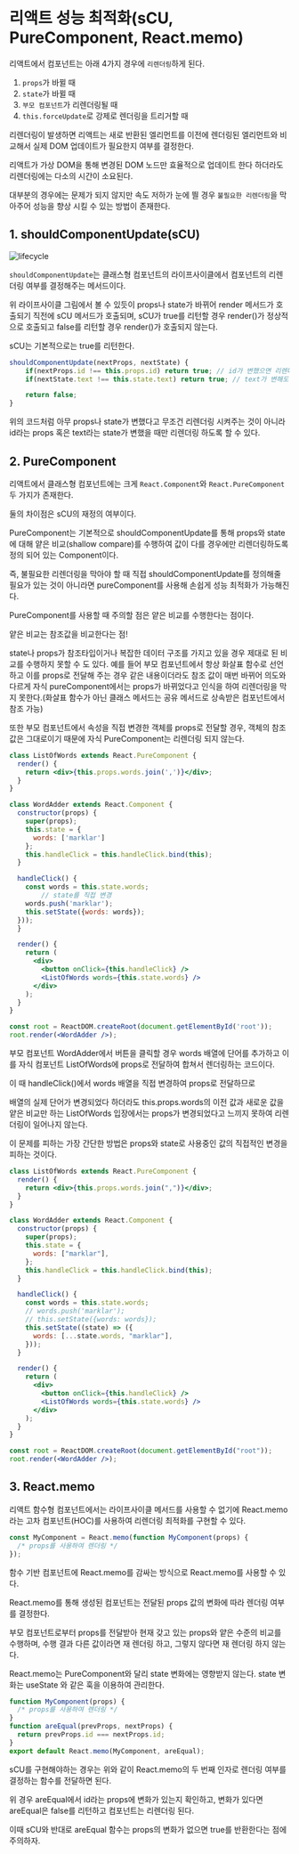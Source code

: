 # 리액트 성능 최적화(sCU, PureComponent, React.memo)

리액트에서 컴포넌트는 아래 4가지 경우에 `리렌더링`하게 된다.

1. `props`가 바뀔 때
2. `state`가 바뀔 때
3. `부모 컴포넌트`가 리렌더링될 때
4. `this.forceUpdate`로 강제로 렌더링을 트리거할 때

리렌더링이 발생하면 리액트는 새로 반환된 엘리먼트를 이전에 렌더링된 엘리먼트와 비교해서 실제 DOM 업데이트가 필요한지 여부를 결정한다.

리액트가 가상 DOM을 통해 변경된 DOM 노드만 효율적으로 업데이트 한다 하더라도 리렌더링에는 다소의 시간이 소요된다.

대부분의 경우에는 문제가 되지 않지만 속도 저하가 눈에 띌 경우 `불필요한 리렌더링`을 막아주어 성능을 향상 시킬 수 있는 방법이 존재한다.

## 1. shouldComponentUpdate(sCU)

![lifecycle](https://user-images.githubusercontent.com/87363422/174096814-8971229e-e228-483f-9e91-f2a03b834a47.png)

`shouldComponentUpdate`는 클래스형 컴포넌트의 라이프사이클에서 컴포넌트의 리렌더링 여부를 결정해주는 메서드이다.

위 라이프사이클 그림에서 볼 수 있듯이 props나 state가 바뀌어 render 메서드가 호출되기 직전에 sCU 메서드가 호출되며,
sCU가 true를 리턴할 경우 render()가 정상적으로 호출되고 false를 리턴할 경우 render()가 호출되지 않는다.

sCU는 기본적으로는 true를 리턴한다.

```jsx
shouldComponentUpdate(nextProps, nextState) {
    if(nextProps.id !== this.props.id) return true; // id가 변했으면 리렌더링
    if(nextState.text !== this.state.text) return true; // text가 변해도 리렌더링

    return false;
}
```

위의 코드처럼 아무 props나 state가 변했다고 무조건 리렌더링 시켜주는 것이 아니라 id라는 props 혹은 text라는 state가 변했을 때만 리렌더링 하도록 할 수 있다.

## 2. PureComponent

리액트에서 클래스형 컴포넌트에는 크게 `React.Component`와 `React.PureComponent` 두 가지가 존재한다.

둘의 차이점은 sCU의 재정의 여부이다.

PureComponent는 기본적으로 shouldComponentUpdate를 통해 props와 state에 대해 얕은 비교(shallow compare)를 수행하여 값이 다를 경우에만 리렌더링하도록 정의 되어 있는 Component이다.

즉, 불필요한 리렌더링을 막아야 할 때 직접 shouldComponentUpdate를 정의해줄 필요가 있는 것이 아니라면 pureComponent를 사용해 손쉽게 성능 최적화가 가능해진다.

PureComponent를 사용할 때 주의할 점은 얕은 비교를 수행한다는 점이다.

얕은 비교는 참조값을 비교한다는 점!

state나 props가 참조타입이거나 복잡한 데이터 구조를 가지고 있을 경우 제대로 된 비교를 수행하지 못할 수 도 있다.
예를 들어 부모 컴포넌트에서 항상 화살표 함수로 선언하고 이를 props로 전달해 주는 경우 같은 내용이더라도 참조 값이 매번 바뀌어 의도와 다르게 자식 pureComponent에서는 props가 바뀌었다고 인식을 하여 리렌더링을 막지 못한다.(화살표 함수가 아닌 클래스 메서드는 공유 메서드로 상속받은 컴포넌트에서 참조 가능)

또한 부모 컴포넌트에서 속성을 직접 변경한 객체를 props로 전달할 경우, 객체의 참조 값은 그대로이기 때문에 자식 PureComponent는 리렌더링 되지 않는다.

```jsx
class ListOfWords extends React.PureComponent {
  render() {
    return <div>{this.props.words.join(',')}</div>;
  }
}

class WordAdder extends React.Component {
  constructor(props) {
    super(props);
    this.state = {
      words: ['marklar']
    };
    this.handleClick = this.handleClick.bind(this);
  }

  handleClick() {
    const words = this.state.words;
		// state를 직접 변경
    words.push('marklar');
    this.setState({words: words});
  }));
  }

  render() {
    return (
      <div>
        <button onClick={this.handleClick} />
        <ListOfWords words={this.state.words} />
      </div>
    );
  }
}

const root = ReactDOM.createRoot(document.getElementById('root'));
root.render(<WordAdder />);
```

부모 컴포넌트 WordAdder에서 버튼을 클릭할 경우 words 배열에 단어를 추가하고 이를 자식 컴포넌트 ListOfWords에 props로 전달하여 합쳐서 렌더링하는 코드이다.

이 때 handleClick()에서 words 배열을 직접 변경하여 props로 전달하므로

배열의 실제 단어가 변경되었다 하더라도 this.props.words의 이전 값과 새로운 값을 얕은 비교만 하는 ListOfWords 입장에서는 props가 변경되었다고 느끼지 못하여 리렌더링이 일어나지 않는다.

이 문제를 피하는 가장 간단한 방법은 props와 state로 사용중인 값의 직접적인 변경을 피하는 것이다.

```jsx
class ListOfWords extends React.PureComponent {
  render() {
    return <div>{this.props.words.join(",")}</div>;
  }
}

class WordAdder extends React.Component {
  constructor(props) {
    super(props);
    this.state = {
      words: ["marklar"],
    };
    this.handleClick = this.handleClick.bind(this);
  }

  handleClick() {
    const words = this.state.words;
    // words.push('marklar');
    // this.setState({words: words});
    this.setState((state) => ({
      words: [...state.words, "marklar"],
    }));
  }

  render() {
    return (
      <div>
        <button onClick={this.handleClick} />
        <ListOfWords words={this.state.words} />
      </div>
    );
  }
}

const root = ReactDOM.createRoot(document.getElementById("root"));
root.render(<WordAdder />);
```

## 3. React.memo

리액트 함수형 컴포넌트에서는 라이프사이클 메서드를 사용할 수 없기에 React.memo라는 고차 컴포넌트(HOC)를 사용하여 리렌더링 최적화를 구현할 수 있다.

```jsx
const MyComponent = React.memo(function MyComponent(props) {
  /* props를 사용하여 렌더링 */
});
```

함수 기반 컴포넌트에 React.memo를 감싸는 방식으로 React.memo를 사용할 수 있다.

React.memo를 통해 생성된 컴포넌트는 전달된 props 값의 변화에 따라 렌더링 여부를 결정한다.

부모 컴포넌트로부터 props를 전달받아 현재 갖고 있는 props와 얕은 수준의 비교를 수행하며, 수행 결과 다른 값이라면 재 렌더링 하고, 그렇지 않다면 재 렌더링 하지 않는다.

React.memo는 PureComponent와 달리 state 변화에는 영향받지 않는다. state 변화는 useState 와 같은 훅을 이용하여 관리한다.

```jsx
function MyComponent(props) {
  /* props를 사용하여 렌더링 */
}
function areEqual(prevProps, nextProps) {
  return prevProps.id === nextProps.id;
}
export default React.memo(MyComponent, areEqual);
```

sCU를 구현해야하는 경우는 위와 같이 React.memo의 두 번째 인자로 렌더링 여부를 결정하는 함수를 전달하면 된다.

위 경우 areEqual에서 id라는 props에 변화가 있는지 확인하고, 변화가 있다면 areEqual은 false를 리턴하고 컴포넌트는 리렌더링 된다.

이때 sCU와 반대로 areEqual 함수는 props의 변화가 없으면 true를 반환한다는 점에 주의하자.
